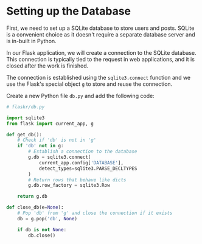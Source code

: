 # Setting up the Database

First, we need to set up a SQLite database to store users and posts. SQLite is a convenient choice as it doesn't require a separate database server and is in-built in Python.

In our Flask application, we will create a connection to the SQLite database. This connection is typically tied to the request in web applications, and it is closed after the work is finished.

The connection is established using the `sqlite3.connect` function and we use the Flask's special object `g` to store and reuse the connection.

Create a new Python file `db.py` and add the following code:

```python
# flaskr/db.py

import sqlite3
from flask import current_app, g

def get_db():
    # Check if 'db' is not in 'g'
    if 'db' not in g:
        # Establish a connection to the database
        g.db = sqlite3.connect(
            current_app.config['DATABASE'],
            detect_types=sqlite3.PARSE_DECLTYPES
        )
        # Return rows that behave like dicts
        g.db.row_factory = sqlite3.Row

    return g.db

def close_db(e=None):
    # Pop 'db' from 'g' and close the connection if it exists
    db = g.pop('db', None)

    if db is not None:
        db.close()
```
